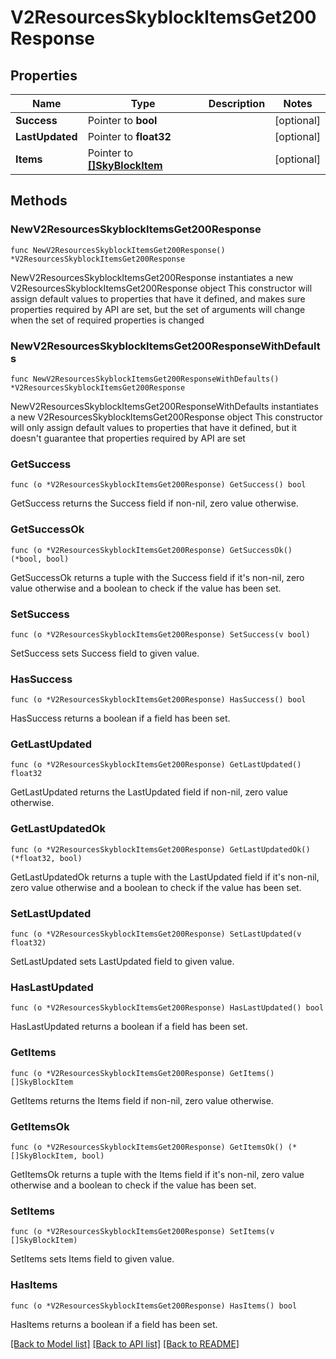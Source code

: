 # V2ResourcesSkyblockItemsGet200Response

## Properties

Name | Type | Description | Notes
------------ | ------------- | ------------- | -------------
**Success** | Pointer to **bool** |  | [optional] 
**LastUpdated** | Pointer to **float32** |  | [optional] 
**Items** | Pointer to [**[]SkyBlockItem**](SkyBlockItem.md) |  | [optional] 

## Methods

### NewV2ResourcesSkyblockItemsGet200Response

`func NewV2ResourcesSkyblockItemsGet200Response() *V2ResourcesSkyblockItemsGet200Response`

NewV2ResourcesSkyblockItemsGet200Response instantiates a new V2ResourcesSkyblockItemsGet200Response object
This constructor will assign default values to properties that have it defined,
and makes sure properties required by API are set, but the set of arguments
will change when the set of required properties is changed

### NewV2ResourcesSkyblockItemsGet200ResponseWithDefaults

`func NewV2ResourcesSkyblockItemsGet200ResponseWithDefaults() *V2ResourcesSkyblockItemsGet200Response`

NewV2ResourcesSkyblockItemsGet200ResponseWithDefaults instantiates a new V2ResourcesSkyblockItemsGet200Response object
This constructor will only assign default values to properties that have it defined,
but it doesn't guarantee that properties required by API are set

### GetSuccess

`func (o *V2ResourcesSkyblockItemsGet200Response) GetSuccess() bool`

GetSuccess returns the Success field if non-nil, zero value otherwise.

### GetSuccessOk

`func (o *V2ResourcesSkyblockItemsGet200Response) GetSuccessOk() (*bool, bool)`

GetSuccessOk returns a tuple with the Success field if it's non-nil, zero value otherwise
and a boolean to check if the value has been set.

### SetSuccess

`func (o *V2ResourcesSkyblockItemsGet200Response) SetSuccess(v bool)`

SetSuccess sets Success field to given value.

### HasSuccess

`func (o *V2ResourcesSkyblockItemsGet200Response) HasSuccess() bool`

HasSuccess returns a boolean if a field has been set.

### GetLastUpdated

`func (o *V2ResourcesSkyblockItemsGet200Response) GetLastUpdated() float32`

GetLastUpdated returns the LastUpdated field if non-nil, zero value otherwise.

### GetLastUpdatedOk

`func (o *V2ResourcesSkyblockItemsGet200Response) GetLastUpdatedOk() (*float32, bool)`

GetLastUpdatedOk returns a tuple with the LastUpdated field if it's non-nil, zero value otherwise
and a boolean to check if the value has been set.

### SetLastUpdated

`func (o *V2ResourcesSkyblockItemsGet200Response) SetLastUpdated(v float32)`

SetLastUpdated sets LastUpdated field to given value.

### HasLastUpdated

`func (o *V2ResourcesSkyblockItemsGet200Response) HasLastUpdated() bool`

HasLastUpdated returns a boolean if a field has been set.

### GetItems

`func (o *V2ResourcesSkyblockItemsGet200Response) GetItems() []SkyBlockItem`

GetItems returns the Items field if non-nil, zero value otherwise.

### GetItemsOk

`func (o *V2ResourcesSkyblockItemsGet200Response) GetItemsOk() (*[]SkyBlockItem, bool)`

GetItemsOk returns a tuple with the Items field if it's non-nil, zero value otherwise
and a boolean to check if the value has been set.

### SetItems

`func (o *V2ResourcesSkyblockItemsGet200Response) SetItems(v []SkyBlockItem)`

SetItems sets Items field to given value.

### HasItems

`func (o *V2ResourcesSkyblockItemsGet200Response) HasItems() bool`

HasItems returns a boolean if a field has been set.


[[Back to Model list]](../README.md#documentation-for-models) [[Back to API list]](../README.md#documentation-for-api-endpoints) [[Back to README]](../README.md)


